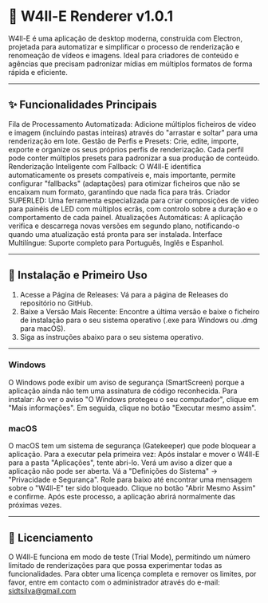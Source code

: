 # 🚀 W4ll-E Renderer v1.0.1

W4ll-E é uma aplicação de desktop moderna, construída com Electron, projetada para automatizar e simplificar o processo de renderização e renomeação de vídeos e imagens. Ideal para criadores de conteúdo e agências que precisam padronizar mídias em múltiplos formatos de forma rápida e eficiente.

__________________________________________________________________

## ✨ Funcionalidades Principais
Fila de Processamento Automatizada: Adicione múltiplos ficheiros de vídeo e imagem (incluindo pastas inteiras) através do "arrastar e soltar" para uma renderização em lote.
Gestão de Perfis e Presets: Crie, edite, importe, exporte e organize os seus próprios perfis de renderização. Cada perfil pode conter múltiplos presets para padronizar a sua produção de conteúdo.
Renderização Inteligente com Fallback: O W4ll-E identifica automaticamente os presets compatíveis e, mais importante, permite configurar "fallbacks" (adaptações) para otimizar ficheiros que não se encaixam num formato, garantindo que nada fica para trás.
Criador SUPERLED: Uma ferramenta especializada para criar composições de vídeo para painéis de LED com múltiplos ecrãs, com controlo sobre a duração e o comportamento de cada painel.
Atualizações Automáticas: A aplicação verifica e descarrega novas versões em segundo plano, notificando-o quando uma atualização está pronta para ser instalada.
Interface Multilíngue: Suporte completo para Português, Inglês e Espanhol.

__________________________________________________________________

## 🚀 Instalação e Primeiro Uso
1. Acesse a Página de Releases: Vá para a página de Releases do repositório no GitHub.
2. Baixe a Versão Mais Recente: Encontre a última versão e baixe o ficheiro de instalação para o seu sistema operativo (.exe para Windows ou .dmg para macOS).
3. Siga as instruções abaixo para o seu sistema operativo.

__________________________________________________________________

### Windows
O Windows pode exibir um aviso de segurança (SmartScreen) porque a aplicação ainda não tem uma assinatura de código reconhecida. Para instalar:
Ao ver o aviso "O Windows protegeu o seu computador", clique em "Mais informações".
Em seguida, clique no botão "Executar mesmo assim".

### macOS
O macOS tem um sistema de segurança (Gatekeeper) que pode bloquear a aplicação. Para a executar pela primeira vez:
Após instalar e mover o W4ll-E para a pasta "Aplicações", tente abri-lo. Verá um aviso a dizer que a aplicação não pode ser aberta.
Vá a "Definições do Sistema" -> "Privacidade e Segurança".
Role para baixo até encontrar uma mensagem sobre o "W4ll-E" ter sido bloqueado.
Clique no botão "Abrir Mesmo Assim" e confirme.
Após este processo, a aplicação abrirá normalmente das próximas vezes.

__________________________________________________________________

## 🔑 Licenciamento
O W4ll-E funciona em modo de teste (Trial Mode), permitindo um número limitado de renderizações para que possa experimentar todas as funcionalidades.
Para obter uma licença completa e remover os limites, por favor, entre em contacto com o administrador através do e-mail: sidtsilva@gmail.com
